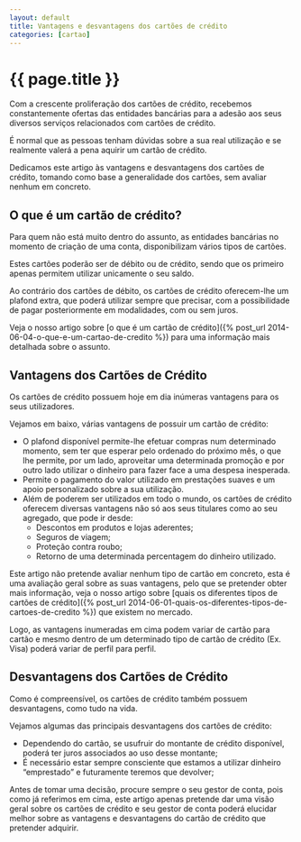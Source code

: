 ```yaml
---
layout: default
title: Vantagens e desvantagens dos cartões de crédito
categories: [cartao]
---
```


# {{ page.title }}

Com a crescente proliferação dos cartões de crédito, recebemos constantemente ofertas das entidades bancárias para a adesão aos seus diversos serviços relacionados com cartões de crédito.

É normal que as pessoas tenham dúvidas sobre a sua real utilização e se realmente valerá a pena aquirir um cartão de crédito.

Dedicamos este artigo às vantagens e desvantagens dos cartões de crédito, tomando como base a generalidade dos cartões, sem avaliar nenhum em concreto.

## O que é um cartão de crédito?

Para quem não está muito dentro do assunto, as entidades bancárias no momento de criação de uma conta, disponibilizam vários tipos de cartões.

Estes cartões poderão ser de débito ou de crédito, sendo que os primeiro apenas permitem utilizar unicamente o seu saldo.

Ao contrário dos cartões de débito, os cartões de crédito oferecem-lhe um plafond extra, que poderá utilizar sempre que precisar, com a possibilidade de pagar posteriormente em modalidades, com ou sem juros.

Veja o nosso artigo sobre [o que é um cartão de crédito]({% post_url 2014-06-04-o-que-e-um-cartao-de-credito %}) para uma informação mais detalhada sobre o assunto.

## Vantagens dos Cartões de Crédito

Os cartões de crédito possuem hoje em dia inúmeras vantagens para os seus utilizadores.

Vejamos em baixo, várias vantagens de possuir um cartão de crédito:

* O plafond disponível permite-lhe efetuar compras num determinado momento, sem ter que esperar pelo ordenado do próximo mês, o que lhe permite, por um lado, aproveitar uma determinada promoção e por outro lado utilizar o dinheiro para fazer face a uma despesa inesperada.
* Permite o pagamento do valor utilizado em prestações suaves e um apoio personalizado sobre a sua utilização.
* Além de poderem ser utilizados em todo o mundo, os cartões de crédito oferecem diversas vantagens não só aos seus titulares como ao seu agregado, que pode ir desde:
  * Descontos em produtos e lojas aderentes;
  * Seguros de viagem;
  * Proteção contra roubo;
  * Retorno de uma determinada percentagem do dinheiro utilizado.

Este artigo não pretende avaliar nenhum tipo de cartão em concreto, esta é uma avaliação geral sobre as suas vantagens, pelo que se pretender obter mais informação, veja o nosso artigo sobre [quais os diferentes tipos de cartões de crédito]({% post_url 2014-06-01-quais-os-diferentes-tipos-de-cartoes-de-credito %}) que existem no mercado.

Logo, as vantagens inumeradas em cima podem variar de cartão para cartão e mesmo dentro de um determinado tipo de cartão de crédito (Ex. Visa) poderá variar de perfil para perfil.

## Desvantagens dos Cartões de Crédito

Como é compreensível, os cartões de crédito também possuem desvantagens, como tudo na vida.

Vejamos algumas das principais desvantagens dos cartões de crédito:

* Dependendo do cartão, se usufruir do montante de crédito disponível, poderá ter juros associados ao uso desse montante;
* É necessário estar sempre consciente que estamos a utilizar dinheiro “emprestado” e futuramente teremos que devolver;

Antes de tomar uma decisão, procure sempre o seu gestor de conta, pois como já referimos em cima, este artigo apenas pretende dar uma visão geral sobre os cartões de crédito e seu gestor de conta poderá elucidar melhor sobre as vantagens e desvantagens do cartão de crédito que pretender adquirir.
